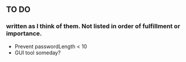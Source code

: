 
## TO DO

### written as I think of them. Not listed in order of fulfillment or importance.

- Prevent passwordLength < 10
- GUI tool someday?